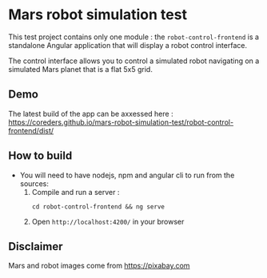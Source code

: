 # Mars robot simulation test

This test project contains only one module : the `robot-control-frontend` is a standalone Angular application that will display a robot control interface.   

The control interface allows you to control a simulated robot navigating on a simulated Mars planet that is a flat 5x5 grid.

## Demo
The latest build of the app can be axxessed here : 
https://coreders.github.io/mars-robot-simulation-test/robot-control-frontend/dist/

## How to build 
* You will need to have nodejs, npm and angular cli to run from the sources: 
    1. Compile and run a server :
        ```
        cd robot-control-frontend && ng serve 
        ``` 
    2. Open `http://localhost:4200/` in your browser
    
    
## Disclaimer
Mars and robot images come from https://pixabay.com 